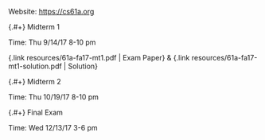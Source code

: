 
Website: https://cs61a.org

<div data-markdown class="cards">
  <div data-markdown>

{.#+} Midterm 1

Time: Thu 9/14/17 8-10 pm

{.link resources/61a-fa17-mt1.pdf | Exam Paper} & {.link resources/61a-fa17-mt1-solution.pdf | Solution}

  </div>
  <div data-markdown>

{.#+} Midterm 2

Time: Thu 10/19/17 8-10 pm

  </div>
  <div data-markdown>

{.#+} Final Exam

Time: Wed 12/13/17 3-6 pm

  </div>
</div>
